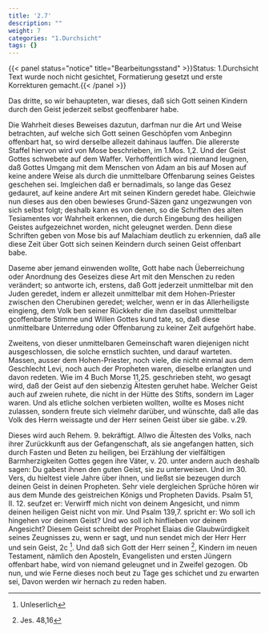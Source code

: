 ```yaml
---
title: '2.7'
description: ""
weight: 7
categories: "1.Durchsicht"
tags: {}
---
```


{{< panel status="notice" title="Bearbeitungsstand" >}}Status: 1.Durchsicht
Text wurde noch nicht gesichtet, Formatierung gesetzt und erste Korrekturen gemacht.{{< /panel >}}
<!-- Seite 63 -->


Das dritte, so wir behaupteten, war dieses,
daß sich Gott seinen Kindern durch den Geist
jederzeit selbst geoffenbarer habe.

Die Wahrheit dieses Beweises dazutun, darfman
nur die Art und Weise betrachten, auf welche sich Gott
seinen Geschöpfen vom Anbeginn offenbart hat, so
wird derselbe allezeit dahinaus lauffen. Die allererste
Staffel hiervon wird von Mose beschrieben, im 1.Mos. 1,2.
Und der Geist Gottes schwebete auf
dem Waffer. Verhoffentlich wird niemand leugnen,
daß Gottes Umgang mit dem Menschen von Adam an
bis auf Mosen auf keine andere Weise als durch die unmittelbare
Offenbarung seines Geistes geschehen sei.
Imgleichen daß er bernadimals, so lange das Gesez gedauret,
auf keine andere Art mit seinen Kindern geredet
habe. Gleichwie nun dieses aus den oben bewieses
Grund-Säzen ganz ungezwungen von sich selbst
folgt; deshalb kann es von denen, so die Schriften des alten
Tesiamentes vor Wahrheit erkennen, die durch
Eingebung des heiligen Geistes aufgezeichnet worden,
nicht geleugnet werden. Denn diese Schriften geben<!-- Seite 64 -->
von Mose bis auf Malachiam deutlich zu erkennien,
daß alle diese Zeit über Gott sich seinen Keindern
durch seinen Geist offenbart babe.

Daseme aber jemand einwenden wollte, Gott habe
nach Üeberreichung oder Anordnung des Geseizes
diese Art mit den Menschen zu reden verändert;
so antworte ich, erstens, daß Gott jederzeit unmittelbar
mit den Juden geredet, indem er allezeit unmittelbar
mit dem Hohen-Priester zwischen den Cherubinen
geredet; welcher, wenn er in das Allerheiligste
eingieng, dem Volk ben seiner Rückkehr die ihm
daselbst unmittelbar gcoffenbarte Stimme und Willen
Gottes kund tate, so, daß diese unmittelbare Unterredung
oder Offenbarung zu keiner Zeit aufgehört
habe.

Zweitens, von dieser unmittelbaren Gemeinschaft
waren diejenigen nicht ausgeschlossen, die solche ernstlich
suchten, und darauf warteten. Massen, ausser dem
Hohen-Priester, noch viele, die nicht einmal aus dem
Geschlecht Levi, noch auch der Propheten waren, dieselbe
erlangten und davon redeten. Wie im 4 Buch Morse
11,25. geschrieben  steht, wo gesagt wird, daß der
Geist auf den siebenzig Ältesten geruhet habe.
Welcher Geist auch auf zweien ruhete, die nicht in der
Hütte des Stifts, sondern im Lager waren. Und als
etliche solchen verbieten wollten, wollte es Moses nicht
zulassen, sondern freute sich vielmehr darüber, und
wünschte, daß alle das Volk des Herrn weissagte
und der Herr seinen Geist über sie gäbe. v.29.

Dieses wird auch Rehem. 9. bekräftigt. Allwo
die Ältesten des Volks, nach ihrer Zurückkunft aus
der Gefangenschaft, als sie angefangen hatten, sich
durch Fasten und Beten zu heiligen, bei Erzählung
der vielfältigen Barmherzigkeiten Gottes gegen ihre
Väter, v. 20. unter andern auch deshalb sagen: Du
gabest ihnen den guten Geist, sie zu unterweisen.<!-- Seite 65 -->
Und im 30. Vers, du hieltest viele Jahre über ihnen,
und ließst sie bezeugen durch deinen Geist
in deinen Propheten. Sehr viele dergleichen Sprüche
hören wir aus dem Munde des geistreichen Königs
und Propheten Davids. Psalm 51, II. 12. seufzet
er: Verwirff mich nicht von deinem Angesicht,
und nimm deinen heiligen Geist nicht von mir.
Und Psalm 139,7. spricht er: Wo soll ich hingehen
vor deinem Geist? Und wo soll ich hinflieben vor
deinem Angesicht? Diesem Geist schreibt der Prophet
Elaias die Glaubwürdigkeit seines Zeugnisses zu,
wenn er sagt, und nun sendet mich der Herr Herr
und sein Geist, 2c [^k2f1]. Und daß sich Gott der Herr seinen [^k2f2],
Kindern im neuen Testament, nämlich den Aposteln,
Evangelisten und ersten Jüngern offenbart habe,
wird von niemand geleugnet und in Zweifel gezogen.
Ob nun, und wie Ferne dieses noch beut zu Tage ges
schichet und zu erwarten sei, Davon werden wir hernach
zu reden haben.

[^k2f1]: Unleserlich
[^k2f2]: Jes. 48,16